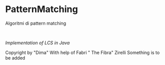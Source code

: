 # PatternMatching
<p>Algoritmi di pattern matching</p> <br>
<i><p>Implementation of LCS in Java</p></i>

Copyright by "Dima" 
With help of Fabri " The Fibra" Zirelli
Something is to be added
